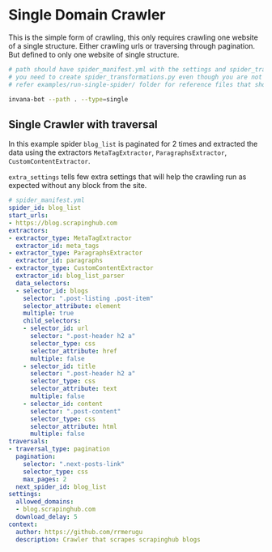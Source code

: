 # Single Domain Crawler



This is the simple form of crawling, this only requires crawling one website of a single structure.
Either crawling urls or traversing through pagination. But defined to only one website of single structure.



```bash
# path should have spider_manifest.yml with the settings and spider_transformations.py
# you need to create spider_transformations.py even though you are not performing any transformation.
# refer examples/run-single-spider/ folder for reference files that should exist in path.

invana-bot --path . --type=single
```

## Single Crawler with traversal

In this example spider `blog_list` is paginated for 2 times and extracted the data using 
the extractors `MetaTagExtractor`, `ParagraphsExtractor`, `CustomContentExtractor`.

`extra_settings` tells few extra settings that will help the crawling run as expected without
any block from the site.

```yaml
# spider_manifest.yml 
spider_id: blog_list
start_urls:
- https://blog.scrapinghub.com
extractors:
- extractor_type: MetaTagExtractor
  extractor_id: meta_tags
- extractor_type: ParagraphsExtractor
  extractor_id: paragraphs
- extractor_type: CustomContentExtractor
  extractor_id: blog_list_parser
  data_selectors:
  - selector_id: blogs
    selector: ".post-listing .post-item"
    selector_attribute: element
    multiple: true
    child_selectors:
    - selector_id: url
      selector: ".post-header h2 a"
      selector_type: css
      selector_attribute: href
      multiple: false
    - selector_id: title
      selector: ".post-header h2 a"
      selector_type: css
      selector_attribute: text
      multiple: false
    - selector_id: content
      selector: ".post-content"
      selector_type: css
      selector_attribute: html
      multiple: false
traversals:
- traversal_type: pagination
  pagination:
    selector: ".next-posts-link"
    selector_type: css
    max_pages: 2
  next_spider_id: blog_list
settings:
  allowed_domains:
  - blog.scrapinghub.com
  download_delay: 5
context:
  author: https://github.com/rrmerugu
  description: Crawler that scrapes scrapinghub blogs


```

